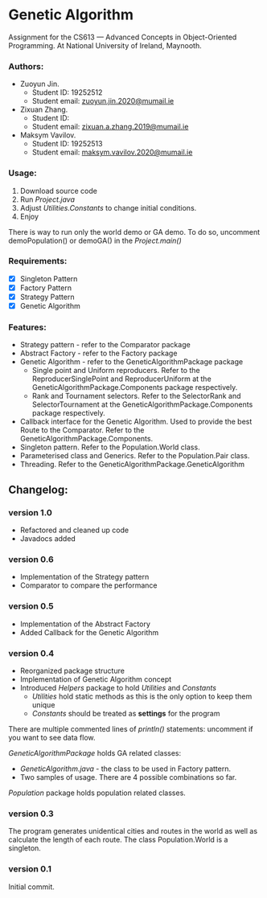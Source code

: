 # Genetic Algorithm
Assignment for the CS613 — Advanced Concepts in Object-Oriented Programming.
At National University of Ireland, Maynooth.

### Authors:
* Zuoyun Jin. 
   * Student ID: 19252512
   * Student email: zuoyun.jin.2020@mumail.ie
* Zixuan Zhang. 
    * Student ID: 
    * Student email: zixuan.a.zhang.2019@mumail.ie
* Maksym Vavilov. 
    * Student ID: 19252513
    * Student email: maksym.vavilov.2020@mumail.ie
  


### Usage: 
1. Download source code
2. Run _Project.java_ 
3. Adjust _Utilities.Constants_ to change initial conditions. 
4. Enjoy

There is way to run only the world demo or GA demo. To do so, uncomment demoPopulation() 
or demoGA() in the _Project.main()_ 

### Requirements:
- [x] Singleton Pattern
- [x] Factory Pattern
- [x] Strategy Pattern
- [x] Genetic Algorithm 

### Features: 
* Strategy pattern - refer to the Comparator package
* Abstract Factory - refer to the Factory package
* Genetic Algorithm - refer to the GeneticAlgorithmPackage package
    * Single point and Uniform reproducers.
    Refer to the ReproducerSinglePoint and ReproducerUniform 
    at the GeneticAlgorithmPackage.Components package respectively.
    * Rank and Tournament selectors. 
    Refer to the SelectorRank and SelectorTournament
    at the GeneticAlgorithmPackage.Components package respectively.
* Callback interface for the Genetic Algorithm. Used to provide
the best Route to the Comparator. Refer to the GeneticAlgorithmPackage.Components.
* Singleton pattern. Refer to the Population.World class. 
* Parameterised class and Generics. Refer to the Population.Pair class.
* Threading. Refer to the GeneticAlgorithmPackage.GeneticAlgorithm
 

## Changelog:

### version 1.0
* Refactored and cleaned up code
* Javadocs added

### version 0.6
* Implementation of the Strategy pattern
* Comparator to compare the performance 


### version 0.5
* Implementation of the Abstract Factory
* Added Callback for the Genetic Algorithm 


### version 0.4
* Reorganized package structure 
* Implementation of Genetic Algorithm concept 
* Introduced _Helpers_ package to hold _Utilities_ and _Constants_ 
    * _Utilities_ hold static methods as this is the only option to keep them unique
    * _Constants_ should be treated as **settings** for the program
    
There are multiple commented lines of _println()_ statements: uncomment if you want to see data flow. 

_GeneticAlgorithmPackage_ holds GA related classes:
 * _GeneticAlgorithm.java_ - the class to be used in Factory pattern. 
 * Two samples of usage. There are 4 possible combinations so far.

_Population_ package holds population related classes.


### version 0.3
The program generates unidentical cities and routes in the world as well as calculate the length of each route. The class Population.World is a singleton.

### version 0.1
Initial commit.
